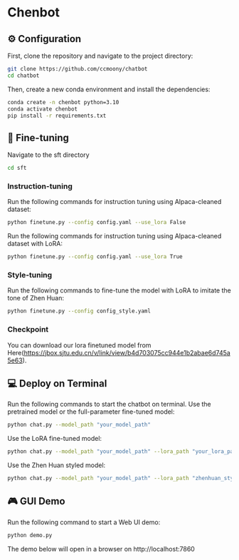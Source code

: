 # Chenbot
## ⚙️ Configuration
First, clone the repository and navigate to the project directory:
```bash
git clone https://github.com/ccmoony/chatbot
cd chatbot
```
Then, create a new conda environment and install the dependencies:
```bash
conda create -n chenbot python=3.10
conda activate chenbot
pip install -r requirements.txt
```
## 🚀 Fine-tuning
Navigate to the sft directory
```bash
cd sft
```
### Instruction-tuning
Run the following commands for instruction tuning using Alpaca-cleaned dataset:
```bash
python finetune.py --config config.yaml --use_lora False
```
Run the following commands for instruction tuning using Alpaca-cleaned dataset with LoRA:
```bash
python finetune.py --config config.yaml --use_lora True
```
### Style-tuning
Run the following commands to fine-tune the model with LoRA to imitate the tone of Zhen Huan:
```bash
python finetune.py --config config_style.yaml 
```
### Checkpoint
You can download our lora finetuned model from Here(https://jbox.sjtu.edu.cn/v/link/view/b4d703075cc944e1b2abae6d745a5e63).
## 💻 Deploy on Terminal
Run the following commands to start the chatbot on terminal.
Use the pretrained model or the full-parameter fine-tuned model:
```bash
python chat.py --model_path "your_model_path"
```
Use the LoRA fine-tuned model:
```bash
python chat.py --model_path "your_model_path" --lora_path "your_lora_path"
```
Use the Zhen Huan styled model:
```bash
python chat.py --model_path "your_model_path" --lora_path "zhenhuan_style_lora_path" --style
```
## 🎮 GUI Demo
Run the following command to start a Web UI demo:
```bash
python demo.py
```
The demo below will open in a browser on http://localhost:7860
